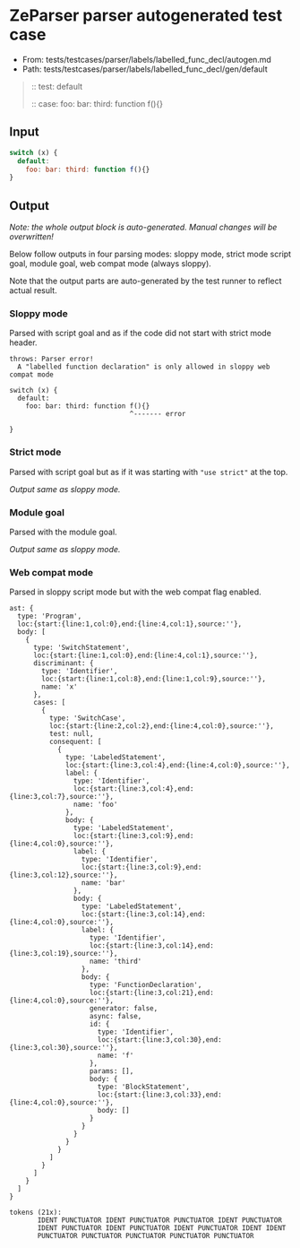 # ZeParser parser autogenerated test case

- From: tests/testcases/parser/labels/labelled_func_decl/autogen.md
- Path: tests/testcases/parser/labels/labelled_func_decl/gen/default

> :: test: default
>
> :: case: foo: bar: third: function f(){}

## Input


`````js
switch (x) {
  default:
    foo: bar: third: function f(){}
}
`````

## Output

_Note: the whole output block is auto-generated. Manual changes will be overwritten!_

Below follow outputs in four parsing modes: sloppy mode, strict mode script goal, module goal, web compat mode (always sloppy).

Note that the output parts are auto-generated by the test runner to reflect actual result.

### Sloppy mode

Parsed with script goal and as if the code did not start with strict mode header.

`````
throws: Parser error!
  A "labelled function declaration" is only allowed in sloppy web compat mode

switch (x) {
  default:
    foo: bar: third: function f(){}
                              ^------- error

}
`````

### Strict mode

Parsed with script goal but as if it was starting with `"use strict"` at the top.

_Output same as sloppy mode._

### Module goal

Parsed with the module goal.

_Output same as sloppy mode._

### Web compat mode

Parsed in sloppy script mode but with the web compat flag enabled.

`````
ast: {
  type: 'Program',
  loc:{start:{line:1,col:0},end:{line:4,col:1},source:''},
  body: [
    {
      type: 'SwitchStatement',
      loc:{start:{line:1,col:0},end:{line:4,col:1},source:''},
      discriminant: {
        type: 'Identifier',
        loc:{start:{line:1,col:8},end:{line:1,col:9},source:''},
        name: 'x'
      },
      cases: [
        {
          type: 'SwitchCase',
          loc:{start:{line:2,col:2},end:{line:4,col:0},source:''},
          test: null,
          consequent: [
            {
              type: 'LabeledStatement',
              loc:{start:{line:3,col:4},end:{line:4,col:0},source:''},
              label: {
                type: 'Identifier',
                loc:{start:{line:3,col:4},end:{line:3,col:7},source:''},
                name: 'foo'
              },
              body: {
                type: 'LabeledStatement',
                loc:{start:{line:3,col:9},end:{line:4,col:0},source:''},
                label: {
                  type: 'Identifier',
                  loc:{start:{line:3,col:9},end:{line:3,col:12},source:''},
                  name: 'bar'
                },
                body: {
                  type: 'LabeledStatement',
                  loc:{start:{line:3,col:14},end:{line:4,col:0},source:''},
                  label: {
                    type: 'Identifier',
                    loc:{start:{line:3,col:14},end:{line:3,col:19},source:''},
                    name: 'third'
                  },
                  body: {
                    type: 'FunctionDeclaration',
                    loc:{start:{line:3,col:21},end:{line:4,col:0},source:''},
                    generator: false,
                    async: false,
                    id: {
                      type: 'Identifier',
                      loc:{start:{line:3,col:30},end:{line:3,col:30},source:''},
                      name: 'f'
                    },
                    params: [],
                    body: {
                      type: 'BlockStatement',
                      loc:{start:{line:3,col:33},end:{line:4,col:0},source:''},
                      body: []
                    }
                  }
                }
              }
            }
          ]
        }
      ]
    }
  ]
}

tokens (21x):
       IDENT PUNCTUATOR IDENT PUNCTUATOR PUNCTUATOR IDENT PUNCTUATOR
       IDENT PUNCTUATOR IDENT PUNCTUATOR IDENT PUNCTUATOR IDENT IDENT
       PUNCTUATOR PUNCTUATOR PUNCTUATOR PUNCTUATOR PUNCTUATOR
`````

